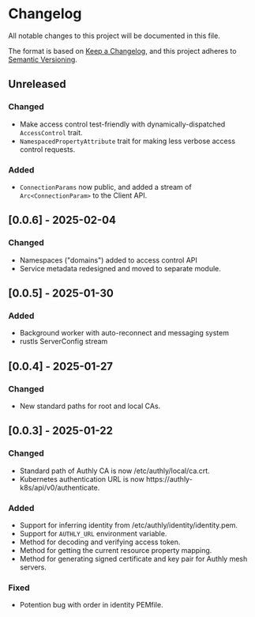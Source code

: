 # Changelog
All notable changes to this project will be documented in this file.

The format is based on [Keep a Changelog](https://keepachangelog.com/en/1.0.0/),
and this project adheres to [Semantic Versioning](https://semver.org/spec/v2.0.0.html).

## Unreleased
### Changed
- Make access control test-friendly with dynamically-dispatched `AccessControl` trait.
- `NamespacedPropertyAttribute` trait for making less verbose access control requests.

### Added
- `ConnectionParams` now public, and added a stream of `Arc<ConnectionParam>` to the Client API.

## [0.0.6] - 2025-02-04
### Changed
- Namespaces ("domains") added to access control API
- Service metadata redesigned and moved to separate module.

## [0.0.5] - 2025-01-30
### Added
- Background worker with auto-reconnect and messaging system
- rustls ServerConfig stream

## [0.0.4] - 2025-01-27
### Changed
- New standard paths for root and local CAs.

## [0.0.3] - 2025-01-22
### Changed
- Standard path of Authly CA is now /etc/authly/local/ca.crt.
- Kubernetes authentication URL is now https://authly-k8s/api/v0/authenticate.

### Added
- Support for inferring identity from /etc/authly/identity/identity.pem.
- Support for `AUTHLY_URL` environment variable.
- Method for decoding and verifying access token.
- Method for getting the current resource property mapping.
- Method for generating signed certificate and key pair for Authly mesh servers.

### Fixed
- Potention bug with order in identity PEMfile.